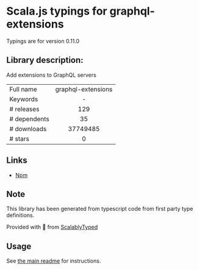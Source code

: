 
# Scala.js typings for graphql-extensions

Typings are for version 0.11.0

## Library description:
Add extensions to GraphQL servers

|                    |                 |
| ------------------ | :-------------: |
| Full name          | graphql-extensions |
| Keywords           | - |
| # releases         | 129 |
| # dependents       | 35 |
| # downloads        | 37749485 |
| # stars            | 0 |

## Links
- [Npm](https://www.npmjs.com/package/graphql-extensions)
    


## Note
This library has been generated from typescript code from first party type definitions.

Provided with :purple_heart: from [ScalablyTyped](https://github.com/oyvindberg/ScalablyTyped)

## Usage
See [the main readme](../../readme.md) for instructions.


